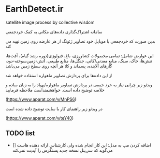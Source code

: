 # EarthDetect.ir
satellite image process by collective wisdom

سامانه اشتراک‌گذاری داده‌های مکانی به کمک خردجمعی

بدین صورت که خردجمعی با موبایل خود تصاویر ژئوتگ از هر عارضه روی زمین تهیه می کند

این عوارض شامل: تمامی محصولات کشاورزی، باغ، فنولوژی(دوره رشد گیاه)، آفت‌ها، تنش‌ها، خاک، سنگ، منابع معدنی/کانی،
      جنگل‌ها، منابع طبیعی، آتش-زمین‌سوخته-دود، گازهای آلاینده، پسماند و کلا هر آنچه روی سطح زمین می‌باشد

از این داده‌ها برای پردازش تصاویر ماهواره استفاده خواهد شد

ویدئو زیر چرايی نیاز به خرد جمعی در پردازش تصاویر ماهواره‌/پهپاد را به زبان ساده و خلاصه توضیح داده است. خواهشمنداست ملاحظه فرمایید

(https://www.aparat.com/v/MnPS6)

در ویدئو زیر راهنمای کار با سایت توضیح داده شده است 

(https://www.aparat.com/v/teY40)


## TODO list
- [] اضافه کردن مپ به مدل: این کار انجام شده ولی کارشناس ارائه دهنده هاست می‌گوید که سی‌پنل نسخه جدید پستگرس را آپدیت نمی‌کند